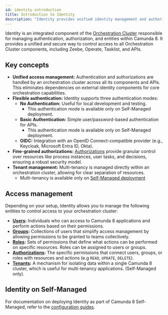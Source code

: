 ```yaml
---
id: identity-introduction
title: Introduction to Identity
description: "Identity provides unified identity management and authorizations for an orchestration cluster."
---
```


Identity is an integrated component of the [Orchestration Cluster](../orchestration-cluster.md) responsible for managing authentication, authorization, and entities within Camunda 8. It provides a unified and secure way to control access to all Orchestration Cluster components, including Zeebe, Operate, Tasklist, and APIs.

## Key concepts

- **Unified access management:** Authentication and authorizations are handled by an orchestration cluster across all its components and APIs. This eliminates dependencies on external identity components for core orchestration capabilities.
- **Flexible authentication:** Identity supports three authentication modes:
  - **No Authentication:** Useful for local development and testing.
    - This authentication mode is available only on Self-Managed deployment.
  - **Basic Authentication:** Simple user/password-based authentication for APIs.
    - This authentication mode is available only on Self-Managed deployment.
  - **OIDC:** Integration with an OpenID Connect-compatible provider (e.g., Keycloak, Microsoft Entra ID, Okta).
- **Fine-grained authorizations:** [Authorizations](authorization.md) provide granular control over resources like process instances, user tasks, and decisions, ensuring a robust security model.
- **Tenant management:** Multi-tenancy is managed directly within an orchestration cluster, allowing for clear separation of resources.
  - Multi-tenancy is available only on [Self-Managed deployment](tenant.md)

## Access management

Depending on your setup, Identity allows you to manage the following entities to control access to your orchestration cluster:

- **[Users](user.md):** Individuals who can access to Camunda 8 applications and perform actions based on their permissions.
- **[Groups](group.md):** Collections of users that simplify access management by allowing permissions to be granted to teams collectively.
- **[Roles](role.md):** Sets of permissions that define what actions can be performed on specific resources. Roles can be assigned to users or groups.
- **[Authorizations](authorization.md):** The specific permissions that connect users, groups, or roles with resources and actions (e.g `READ`, `UPDATE`, `DELETE`).
- **[Tenants](tenant.md):** A mechanism for isolating data within a single Camunda 8 cluster, which is useful for multi-tenancy applications. (Self-Managed only).

## Identity on Self-Managed

For documentation on deploying Identity as part of Camunda 8 Self-Managed, refer to the [configuration guides](/self-managed/components/orchestration-cluster/identity/overview.md).
